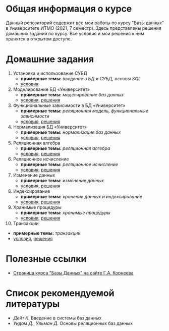 # Общая информация о курсе

Данный репозиторий содержит все мои работы по курсу "Базы данных" в Университете ИТМО (2021, 7 семестр). Здесь представлены решения домашних заданий по курсу. Все условия и мои решения к ним хранятся в открытом доступе.

# Домашние задания

1. Установка и использование СУБД
   * **примерные темы:** *введение в БД и СУБД, основы SQL*
   * [условия](hw01/README.md)
2. Моделирование БД «Университет»
   * **примерные темы:** *моделирование баз данных*
   * [условия](hw02/README.md), [решения](hw02)
3. Функциональные зависимости в БД «Университет»
   * **примерные темы:** *реляционная модель, функциональные зависимости*
   * [условия](hw03/README.md), [решения](hw03)
4. Нормализация БД «Университет»
   * **примерные темы:** *нормализация баз данных*
   * [условия](hw04/README.md), [решения](hw04)
5. Реляционная алгебра
   * **примерные темы:** *реляционная алгебра*
   * [условия](hw05/README.md), [решения](hw05)
6. Реляционное исчисление
   * **примерные темы:** *реляционное исчисление*
   * [условия](hw06/README.md), [решения](hw06)
7. Изменение данных
   * **примерные темы:** *изменение данных*
   * [условия](hw07/README.md), [решения](hw07)
8. Индексирование
   * **примерные темы:** *хранение данных и индексирование*
   * [условия](hw08/README.md), [решения](hw08)
9. Хранимые процедуры
   * **примерные темы:** *хранимые процедуры*
   * [условия](hw09/README.md), [решения](hw09)
10. Транзакции
  * **примерные темы:** *транзакции*
  * [условия](hw10/README.md), [решения](hw10)

# Полезные ссылки

* [Страница курса "Базы Данных" на сайте Г.А. Корнеева](https://www.kgeorgiy.info/courses/dbms/)

# Список рекомендуемой литературы

* *Дейт К.* Введение в системы баз данных
* *Уидом Д.*, *Ульман Д.* Основы реляционных баз данных